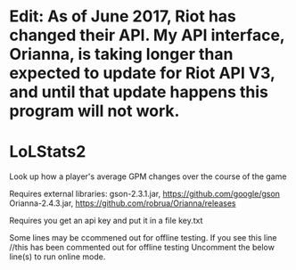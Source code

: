 # Edit: As of June 2017, Riot has changed their API. My API interface, Orianna, is taking longer than expected to update for Riot API V3, and until that update happens this program will not work.

# LoLStats2
Look up how a player's average GPM changes over the course of the game

Requires external libraries: 
	gson-2.3.1.jar, https://github.com/google/gson
	Orianna-2.4.3.jar, https://github.com/robrua/Orianna/releases
	
Requires you get an api key and put it in a file key.txt

Some lines may be ccommened out for offline testing. If you see this line
//this has been commented out for offline testing
Uncomment the below line(s) to run online mode.
